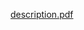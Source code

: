 [description.pdf](https://github.com/Abhilash-Korraprolu/Kattis-Solutions/files/2709087/description.pdf)

